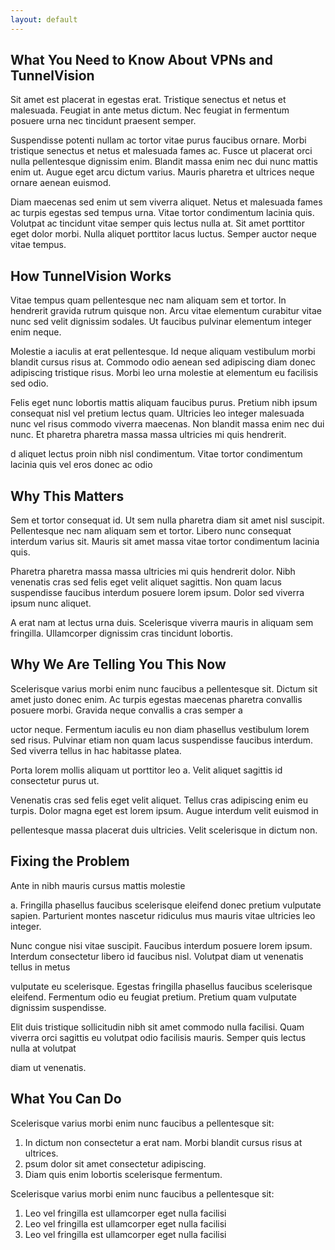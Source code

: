 ```yaml
---
layout: default
---
```

## What You Need to Know About VPNs and TunnelVision

Sit amet est placerat in egestas erat. Tristique senectus et netus et malesuada. Feugiat in ante metus dictum. Nec feugiat in fermentum posuere urna nec tincidunt praesent semper. 

Suspendisse potenti nullam ac tortor vitae purus faucibus ornare. Morbi tristique senectus et netus et malesuada fames ac. Fusce ut placerat orci nulla pellentesque dignissim enim. Blandit massa enim nec dui nunc mattis enim ut. Augue eget arcu dictum varius. Mauris pharetra et ultrices neque ornare aenean euismod.

Diam maecenas sed enim ut sem viverra aliquet. Netus et malesuada fames ac turpis egestas sed tempus urna. Vitae tortor condimentum lacinia quis. Volutpat ac tincidunt vitae semper quis lectus nulla at. Sit amet porttitor eget dolor morbi. Nulla aliquet porttitor lacus luctus. Semper auctor neque vitae tempus.


## How TunnelVision Works
Vitae tempus quam pellentesque nec nam aliquam sem et tortor. In hendrerit gravida rutrum quisque non. Arcu vitae elementum curabitur vitae nunc sed velit dignissim sodales. Ut faucibus pulvinar elementum integer enim neque. 

Molestie a iaculis at erat pellentesque. Id neque aliquam vestibulum morbi blandit cursus risus at. Commodo odio aenean sed adipiscing diam donec adipiscing tristique risus. Morbi leo urna molestie at elementum eu facilisis sed odio. 

Felis eget nunc lobortis mattis aliquam faucibus purus. Pretium nibh ipsum consequat nisl vel pretium lectus quam. Ultricies leo integer malesuada nunc vel risus commodo viverra maecenas. Non blandit massa enim nec dui nunc. Et pharetra pharetra massa massa ultricies mi quis hendrerit.

d aliquet lectus proin nibh nisl condimentum. Vitae tortor condimentum lacinia quis vel eros donec ac odio


## Why This Matters
Sem et tortor consequat id. Ut sem nulla pharetra diam sit amet nisl suscipit. Pellentesque nec nam aliquam sem et tortor. Libero nunc consequat interdum varius sit. Mauris sit amet massa vitae tortor condimentum lacinia quis.

Pharetra pharetra massa massa ultricies mi quis hendrerit dolor. Nibh venenatis cras sed felis eget velit aliquet sagittis. Non quam lacus suspendisse faucibus interdum posuere lorem ipsum. Dolor sed viverra ipsum nunc aliquet. 
 
A erat nam at lectus urna duis. Scelerisque viverra mauris in aliquam sem fringilla. Ullamcorper dignissim cras tincidunt lobortis.


## Why We Are Telling You This Now
Scelerisque varius morbi enim nunc faucibus a pellentesque sit. Dictum sit amet justo donec enim. Ac turpis egestas maecenas pharetra convallis posuere morbi. Gravida neque convallis a cras semper a

uctor neque. Fermentum iaculis eu non diam phasellus vestibulum lorem sed risus. Pulvinar etiam non quam lacus suspendisse faucibus interdum. Sed viverra tellus in hac habitasse platea. 

Porta lorem mollis aliquam ut porttitor leo a. Velit aliquet sagittis id consectetur purus ut. 

Venenatis cras sed felis eget velit aliquet. Tellus cras adipiscing enim eu turpis. Dolor magna eget est lorem ipsum. Augue interdum velit euismod in 

pellentesque massa placerat duis ultricies. Velit scelerisque in dictum non.

## Fixing the Problem
Ante in nibh mauris cursus mattis molestie

a. Fringilla phasellus faucibus scelerisque eleifend donec pretium vulputate sapien. Parturient montes nascetur ridiculus mus mauris vitae ultricies leo integer.
 
Nunc congue nisi vitae suscipit. Faucibus interdum posuere lorem ipsum. Interdum consectetur libero id faucibus nisl. Volutpat diam ut venenatis tellus in metus

vulputate eu scelerisque. Egestas fringilla phasellus faucibus scelerisque eleifend. Fermentum odio eu feugiat pretium. Pretium quam vulputate dignissim suspendisse. 

Elit duis tristique sollicitudin nibh sit amet commodo nulla facilisi. Quam viverra orci sagittis eu volutpat odio facilisis mauris. Semper quis lectus nulla at volutpat

diam ut venenatis. 

## What You Can Do

Scelerisque varius morbi enim nunc faucibus a pellentesque sit:
1.  In dictum non consectetur a erat nam. Morbi blandit cursus risus at ultrices.
1.  psum dolor sit amet consectetur adipiscing.
1.  Diam quis enim lobortis scelerisque fermentum. 

Scelerisque varius morbi enim nunc faucibus a pellentesque sit:
1.  Leo vel fringilla est ullamcorper eget nulla facilisi
1.  Leo vel fringilla est ullamcorper eget nulla facilisi
1.  Leo vel fringilla est ullamcorper eget nulla facilisi

